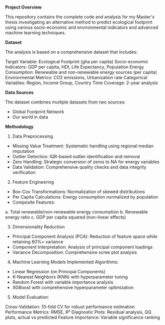 **Project Overview**

This repository contains the complete code and analysis for my Master's thesis investigating an alternative method to predict ecological footprint using various socio-economic and environmental indicators and advanced machine learning techniques.

**Dataset**

The analysis is based on a comprehensive dataset that includes:

Target Variable: Ecological Footprint (gha per capita)
Socio-economic Indicators: GDP per capita, HDI, Life Expectancy, Population
Energy Consumption: Renewable and non-renewable energy sources (per capita)
Environmental Metrics: CO2 emissions, Urbanization rate
Categorical Variables: Region, Income Group, Country
Time Coverage: 2-year analysis

**Data Sources**

The dataset combines multiple datasets from two sources:
- Global Footprint Network
- Our world in data

**Methodology**

1. Data Preprocessing

- Missing Value Treatment: Systematic handling using regional median imputation
- Outlier Detection: IQR-based outlier identification and removal
- Zero Handling: Strategic conversion of zeros to NA for energy variables
- Data Validation: Comprehensive quality checks and data integrity verification

2. Feature Engineering

- Box-Cox Transformations: Normalization of skewed distributions
- Per Capita Calculations: Energy consumption normalized by population
- Composite Features:

a. Total renewable/non-renewable energy consumption
b. Renewable energy ratio
c. GDP per capita squared (non-linear effects)



3. Dimensionality Reduction

- Principal Component Analysis (PCA): Reduction of feature space while retaining 80%+ variance
- Component Interpretation: Analysis of principal component loadings
- Variance Decomposition: Comprehensive scree plot analysis

4. Machine Learning Models
Implemented Algorithms:

- Linear Regression (on Principal Components)
- K-Nearest Neighbors (KNN) with hyperparameter tuning
- Random Forest with variable importance analysis
- XGBoost with comprehensive hyperparameter optimization

5. Model Evaluation:

Cross-Validation: 10-fold CV for robust performance estimation
Performance Metrics: RMSE, R²
Diagnostic Plots: Residual analysis, QQ plots, actual vs predicted
Feature Importance: Variable significance ranking
